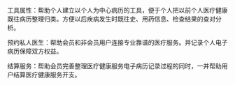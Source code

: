 工具属性：帮助个人建立以个人为中心病历的工具，便于个人把以前个人医疗健康既往病历整理归类。方便以后疾病发生时既往史、用药信息、检查结果的查对分析。

预约私人医生：帮助会员和非会员用户连接专业靠谱的医疗服务。并记录个人电子病历保障双方权益。

结算服务：帮助会员完善整理医疗健康服务电子病历记录过程的同时，一并帮助用户结算医疗健康服务开支。



